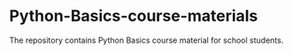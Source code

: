 # Python-Basics-course-materials
The repository contains Python Basics course material for school students. 

